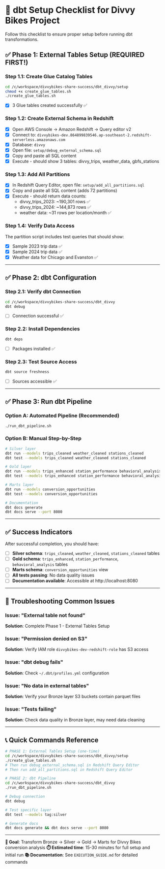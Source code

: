 # 🚀 dbt Setup Checklist for Divvy Bikes Project

Follow this checklist to ensure proper setup before running dbt transformations.

## ✅ Phase 1: External Tables Setup (REQUIRED FIRST!)

### Step 1.1: Create Glue Catalog Tables
```bash
cd /c/workspace/divvybikes-share-success/dbt_divvy/setup
chmod +x create_glue_tables.sh
./create_glue_tables.sh
```
- [x] 3 Glue tables created successfully ✅

### Step 1.2: Create External Schema in Redshift
- [x] Open AWS Console → Amazon Redshift → Query editor v2
- [x] Connect to: `divvybikes-dev.864899839546.ap-southeast-2.redshift-serverless.amazonaws.com`
- [x] Database: `divvy`
- [x] Open file: `setup/debug_external_schema.sql`
- [x] Copy and paste all SQL content
- [x] Execute - should show 3 tables: divvy_trips, weather_data, gbfs_stations

### Step 1.3: Add All Partitions
- [x] In Redshift Query Editor, open file: `setup/add_all_partitions.sql`
- [x] Copy and paste all SQL content (adds 72 partitions)
- [x] Execute - should return data counts:
  - divvy_trips_2023: ~190,301 rows ✅
  - divvy_trips_2024: ~144,873 rows ✅  
  - weather data: ~31 rows per location/month ✅

### Step 1.4: Verify Data Access
The partition script includes test queries that should show:
- [x] Sample 2023 trip data ✅
- [x] Sample 2024 trip data ✅
- [x] Weather data for Chicago and Evanston ✅

---

## ✅ Phase 2: dbt Configuration

### Step 2.1: Verify dbt Connection
```bash
cd /c/workspace/divvybikes-share-success/dbt_divvy
dbt debug
```
- [ ] Connection successful ✅

### Step 2.2: Install Dependencies
```bash
dbt deps
```
- [ ] Packages installed ✅

### Step 2.3: Test Source Access
```bash
dbt source freshness
```
- [ ] Sources accessible ✅

---

## ✅ Phase 3: Run dbt Pipeline

### Option A: Automated Pipeline (Recommended)
```bash
./run_dbt_pipeline.sh
```

### Option B: Manual Step-by-Step
```bash
# Silver layer
dbt run --models trips_cleaned weather_cleaned stations_cleaned
dbt test --models trips_cleaned weather_cleaned stations_cleaned

# Gold layer  
dbt run --models trips_enhanced station_performance behavioral_analysis
dbt test --models trips_enhanced station_performance behavioral_analysis

# Marts layer
dbt run --models conversion_opportunities
dbt test --models conversion_opportunities

# Documentation
dbt docs generate
dbt docs serve --port 8080
```

---

## ✅ Success Indicators

After successful completion, you should have:

- [ ] **Silver schema**: `trips_cleaned`, `weather_cleaned`, `stations_cleaned` tables
- [ ] **Gold schema**: `trips_enhanced`, `station_performance`, `behavioral_analysis` tables  
- [ ] **Marts schema**: `conversion_opportunities` view
- [ ] **All tests passing**: No data quality issues
- [ ] **Documentation available**: Accessible at http://localhost:8080

---

## 🚨 Troubleshooting Common Issues

### Issue: "External table not found"
**Solution**: Complete Phase 1 - External Tables Setup

### Issue: "Permission denied on S3"  
**Solution**: Verify IAM role `divvybikes-dev-redshift-role` has S3 access

### Issue: "dbt debug fails"
**Solution**: Check `~/.dbt/profiles.yml` configuration

### Issue: "No data in external tables"
**Solution**: Verify your Bronze layer S3 buckets contain parquet files

### Issue: "Tests failing"
**Solution**: Check data quality in Bronze layer, may need data cleaning

---

## 📞 Quick Commands Reference

```bash
# PHASE 1: External Tables Setup (one-time)
cd /c/workspace/divvybikes-share-success/dbt_divvy/setup
./create_glue_tables.sh
# Then run debug_external_schema.sql in Redshift Query Editor
# Then run add_all_partitions.sql in Redshift Query Editor

# PHASE 2: dbt Pipeline
cd /c/workspace/divvybikes-share-success/dbt_divvy
./run_dbt_pipeline.sh  

# Debug connection
dbt debug

# Test specific layer
dbt test --models tag:silver

# Generate docs
dbt docs generate && dbt docs serve --port 8080
```

---

**🎯 Goal**: Transform Bronze → Silver → Gold → Marts for Divvy Bikes conversion analysis
**⏱️ Estimated time**: 15-30 minutes for full setup and initial run
**📚 Documentation**: See `EXECUTION_GUIDE.md` for detailed commands
